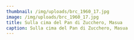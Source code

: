 ```yaml
---
thumbnail: /img/uploads/brc_1960_17.jpg
image: /img/uploads/brc_1960_17.jpg
title: Sulla cima del Pan di Zucchero, Masua
caption: Sulla cima del Pan di Zucchero, Masua
---
```

